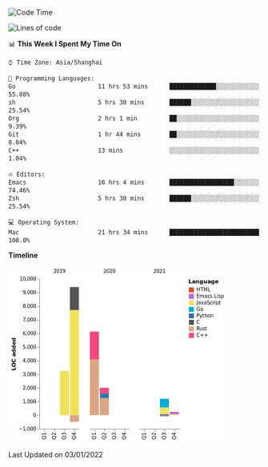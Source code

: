 <!--START_SECTION:waka-->
![Code Time](http://img.shields.io/badge/Code%20Time-545%20hrs%2055%20mins-blue)

![Lines of code](https://img.shields.io/badge/From%20Hello%20World%20I%27ve%20Written-22%20Thousand%20lines%20of%20code-blue)

📊 **This Week I Spent My Time On** 

```text
⌚︎ Time Zone: Asia/Shanghai

💬 Programming Languages: 
Go                       11 hrs 53 mins      █████████████░░░░░░░░░░░░   55.08% 
sh                       5 hrs 30 mins       ██████░░░░░░░░░░░░░░░░░░░   25.54% 
Org                      2 hrs 1 min         ██░░░░░░░░░░░░░░░░░░░░░░░   9.39% 
Git                      1 hr 44 mins        ██░░░░░░░░░░░░░░░░░░░░░░░   8.04% 
C++                      13 mins             ░░░░░░░░░░░░░░░░░░░░░░░░░   1.04%

🔥 Editors: 
Emacs                    16 hrs 4 mins       ██████████████████░░░░░░░   74.46% 
Zsh                      5 hrs 30 mins       ██████░░░░░░░░░░░░░░░░░░░   25.54%

💻 Operating System: 
Mac                      21 hrs 34 mins      █████████████████████████   100.0%

```

**Timeline**

![Chart not found](https://raw.githubusercontent.com/nasen23/nasen23/master/charts/bar_graph.png) 


 Last Updated on 03/01/2022
<!--END_SECTION:waka-->
